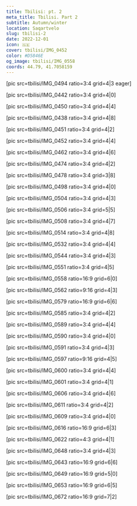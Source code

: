 ```yaml
---
title: Tbilisi: pt. 2
meta_title: Tbilisi. Part 2
subtitle: Autumn/winter
location: Saqartvelo
slug: tbilisi-2
date: 2022-12-01
icon: 🇬🇪
cover: tbilisi/IMG_0452
color: #D5846E
og_image: tbilisi/IMG_0558
coords: 44.79, 41.7058159
---
```


[pic src=tbilisi/IMG_0494 ratio=3:4 grid=4|3 eager]

[pic src=tbilisi/IMG_0442 ratio=3:4 grid=4|0]

[pic src=tbilisi/IMG_0450 ratio=3:4 grid=4|4]

[pic src=tbilisi/IMG_0438 ratio=3:4 grid=4|8]

[pic src=tbilisi/IMG_0451 ratio=3:4 grid=4|2]

[pic src=tbilisi/IMG_0452 ratio=3:4 grid=4|4]

[pic src=tbilisi/IMG_0462 ratio=3:4 grid=4|6]

[pic src=tbilisi/IMG_0474 ratio=3:4 grid=4|2]

[pic src=tbilisi/IMG_0478 ratio=3:4 grid=3|8]

[pic src=tbilisi/IMG_0498 ratio=3:4 grid=4|0]

[pic src=tbilisi/IMG_0504 ratio=3:4 grid=4|3]

[pic src=tbilisi/IMG_0506 ratio=3:4 grid=5|5]

[pic src=tbilisi/IMG_0508 ratio=3:4 grid=4|7]

[pic src=tbilisi/IMG_0514 ratio=3:4 grid=4|8]

[pic src=tbilisi/IMG_0532 ratio=3:4 grid=4|4]

[pic src=tbilisi/IMG_0544 ratio=3:4 grid=4|3]

[pic src=tbilisi/IMG_0551 ratio=3:4 grid=4|5]

[pic src=tbilisi/IMG_0558 ratio=16:9 grid=6|0]

[pic src=tbilisi/IMG_0562 ratio=9:16 grid=4|3]

[pic src=tbilisi/IMG_0579 ratio=16:9 grid=6|6]

[pic src=tbilisi/IMG_0585 ratio=3:4 grid=4|2]

[pic src=tbilisi/IMG_0589 ratio=3:4 grid=4|4]

[pic src=tbilisi/IMG_0590 ratio=3:4 grid=4|0]

[pic src=tbilisi/IMG_0591 ratio=3:4 grid=4|3]

[pic src=tbilisi/IMG_0597 ratio=9:16 grid=4|5]

[pic src=tbilisi/IMG_0600 ratio=3:4 grid=4|4]

[pic src=tbilisi/IMG_0601 ratio=3:4 grid=4|1]

[pic src=tbilisi/IMG_0606 ratio=3:4 grid=4|6]

[pic src=tbilisi/IMG_0611 ratio=3:4 grid=4|2]

[pic src=tbilisi/IMG_0609 ratio=3:4 grid=4|0]

[pic src=tbilisi/IMG_0616 ratio=16:9 grid=6|3]

[pic src=tbilisi/IMG_0622 ratio=4:3 grid=4|1]

[pic src=tbilisi/IMG_0648 ratio=3:4 grid=4|3]

[pic src=tbilisi/IMG_0643 ratio=16:9 grid=6|6]

[pic src=tbilisi/IMG_0649 ratio=16:9 grid=5|0]

[pic src=tbilisi/IMG_0653 ratio=16:9 grid=6|5]

[pic src=tbilisi/IMG_0672 ratio=16:9 grid=7|2]
